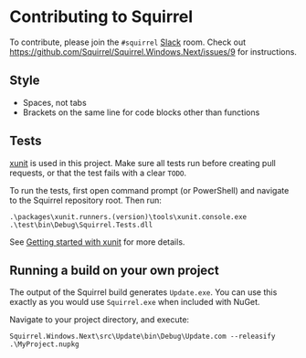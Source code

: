 # Contributing to Squirrel

To contribute, please join the `#squirrel` [Slack](http://slack.com) room. Check out https://github.com/Squirrel/Squirrel.Windows.Next/issues/9 for instructions.

## Style

* Spaces, not tabs
* Brackets on the same line for code blocks other than functions

## Tests

[xunit](http://xunit.github.io/) is used in this project. Make sure all tests run before creating pull requests, or that the test fails with a clear `TODO`.

To run the tests, first open command prompt (or PowerShell) and navigate to the Squirrel repository root. Then run:

```posh
.\packages\xunit.runners.(version)\tools\xunit.console.exe .\test\bin\Debug\Squirrel.Tests.dll
```

See [Getting started with xunit](http://xunit.github.io/doc/getting-started.html) for more details.

## Running a build on your own project

The output of the Squirrel build generates `Update.exe`. You can use this exactly as you would use `Squirrel.exe` when included with NuGet.

Navigate to your project directory, and execute:

    Squirrel.Windows.Next\src\Update\bin\Debug\Update.com --releasify .\MyProject.nupkg
